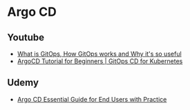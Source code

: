 # Argo CD



## Youtube

- [What is GitOps, How GitOps works and Why it's so useful](https://www.youtube.com/watch?v=f5EpcWp0THw)
- [ArgoCD Tutorial for Beginners | GitOps CD for Kubernetes](https://www.youtube.com/watch?v=MeU5_k9ssrs)


## Udemy
- [Argo CD Essential Guide for End Users with Practice](https://udemy.com/course/argo-cd-essential-guide-for-end-users-with-practice/)